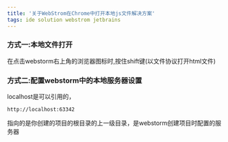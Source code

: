 ```yaml
---
title: '关于WebStrom在Chrome中打开本地js文件解决方案'
tags: ide solution webstrom jetbrains
---
```


### 方式一:本地文件打开

在点击webstorm右上角的浏览器图标时,按住shift键(以文件协议打开html文件)

### 方式二:配置webstorm中的本地服务器设置

localhost是可以引用的， 

`http://localhost:63342` 

指向的是你创建的项目的根目录的上一级目录，是webstorm创建项目时配置的服务器